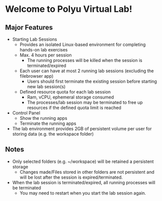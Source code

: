 # Welcome to Polyu Virtual Lab!

## Major Features

* Starting Lab Sessions
  * Provides an isolated Linux-based environment for completing hands-on lab exercises
  * Max. 4 hours per session
    * The running processes will be killed when the session is terminated/expired
  * Each user can have at most 2 running lab sessions \(excluding the filebrowser  app\)
    * Users should first terminate the existing session before starting new lab session\(s\)
  * Defined resource quota for each lab session 
    * Ram, vCPU, ephemeral storage consumed
    * The processes/lab session may be terminated to free up resources if the defined quota limit is reached 
* Control Panel
  * Show the running apps
  * Terminate the running apps
* The lab environment provides 2GB of persistent volume per user for storing data \(e.g. the workspace folder\)

## Notes

* Only selected folders \(e.g. ~/workspace\)  will be retained a persistent storage
  * Changes made/Files stored in other folders are not persistent and will be lost after the session is expired/terminated.
* When the lab session is terminated/expired, all running processes will be terminated
  * You may need to restart when you start the lab session again.

